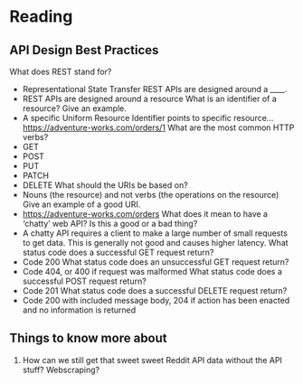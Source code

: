 # Reading

## API Design Best Practices

What does REST stand for?
+ Representational State Transfer
REST APIs are designed around a ____.
+ REST APIs are designed around a resource
What is an identifier of a resource? Give an example.
+ A specific Uniform Resource Identifier points to specific resource... https://adventure-works.com/orders/1
What are the most common HTTP verbs?
+ GET
+ POST
+ PUT
+ PATCH
+ DELETE
What should the URIs be based on?
+ Nouns (the resource) and not verbs (the operations on the resource)
Give an example of a good URI.
+ https://adventure-works.com/orders
What does it mean to have a ‘chatty’ web API? Is this a good or a bad thing?
+ A chatty API requires a client to make a large number of small requests to get data. This is generally not good and causes higher latency.
What status code does a successful GET request return?
+ Code 200
What status code does an unsuccessful GET request return?
+ Code 404, or 400 if request was malformed
What status code does a successful POST request return?
+ Code 201
What status code does a successful DELETE request return?
+ Code 200 with included message body, 204 if action has been enacted and no information is returned

## Things to know more about

1. How can we still get that sweet sweet Reddit API data without the API stuff? Webscraping?
